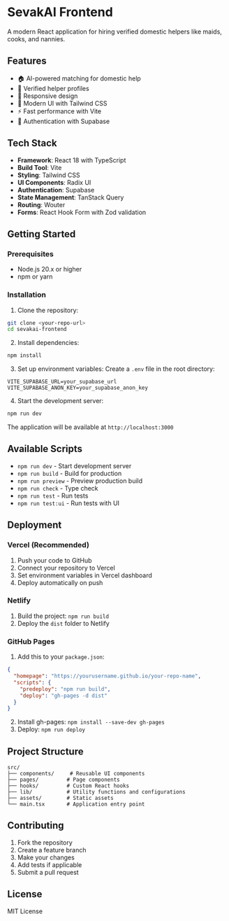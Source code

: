 # SevakAI Frontend

A modern React application for hiring verified domestic helpers like maids, cooks, and nannies.

## Features

- 🏠 AI-powered matching for domestic help
- 👥 Verified helper profiles
- 📱 Responsive design
- 🎨 Modern UI with Tailwind CSS
- ⚡ Fast performance with Vite
- 🔐 Authentication with Supabase

## Tech Stack

- **Framework**: React 18 with TypeScript
- **Build Tool**: Vite
- **Styling**: Tailwind CSS
- **UI Components**: Radix UI
- **Authentication**: Supabase
- **State Management**: TanStack Query
- **Routing**: Wouter
- **Forms**: React Hook Form with Zod validation

## Getting Started

### Prerequisites

- Node.js 20.x or higher
- npm or yarn

### Installation

1. Clone the repository:
```bash
git clone <your-repo-url>
cd sevakai-frontend
```

2. Install dependencies:
```bash
npm install
```

3. Set up environment variables:
Create a `.env` file in the root directory:
```env
VITE_SUPABASE_URL=your_supabase_url
VITE_SUPABASE_ANON_KEY=your_supabase_anon_key
```

4. Start the development server:
```bash
npm run dev
```

The application will be available at `http://localhost:3000`

## Available Scripts

- `npm run dev` - Start development server
- `npm run build` - Build for production
- `npm run preview` - Preview production build
- `npm run check` - Type check
- `npm run test` - Run tests
- `npm run test:ui` - Run tests with UI

## Deployment

### Vercel (Recommended)

1. Push your code to GitHub
2. Connect your repository to Vercel
3. Set environment variables in Vercel dashboard
4. Deploy automatically on push

### Netlify

1. Build the project: `npm run build`
2. Deploy the `dist` folder to Netlify

### GitHub Pages

1. Add this to your `package.json`:
```json
{
  "homepage": "https://yourusername.github.io/your-repo-name",
  "scripts": {
    "predeploy": "npm run build",
    "deploy": "gh-pages -d dist"
  }
}
```

2. Install gh-pages: `npm install --save-dev gh-pages`
3. Deploy: `npm run deploy`

## Project Structure

```
src/
├── components/     # Reusable UI components
├── pages/         # Page components
├── hooks/         # Custom React hooks
├── lib/           # Utility functions and configurations
├── assets/        # Static assets
└── main.tsx       # Application entry point
```

## Contributing

1. Fork the repository
2. Create a feature branch
3. Make your changes
4. Add tests if applicable
5. Submit a pull request

## License

MIT License
